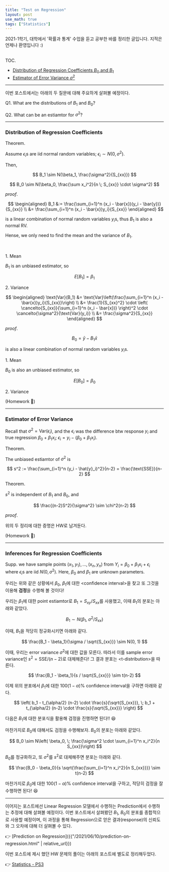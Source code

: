 ```yaml
---
title: "Test on Regression"
layout: post
use_math: true
tags: ["Statistics"]
---
```



2021-1학기, 대학에서 '확률과 통계' 수업을 듣고 공부한 바를 정리한 글입니다. 지적은 언제나 환영입니다 :)

<br><span class="statement-title">TOC.</span><br>

- [Distribution of Regression Coefficients $B_0$ and $B_1$](#distribution-of-regression-coefficients)
- [Estimator of Error Variance $\sigma^2$](#estimator-of-error-variance)

<hr/>

이번 포스트에서는 아래의 두 질문에 대해 주요하게 살펴볼 예정이다.

Q1. What are the distributions of $B_1$ and $B_0$?

Q2. What can be an estiamtor for $\sigma^2$?

<hr/>

### Distribution of Regression Coefficients

<div class="theorem" markdown="1">

<span class="statement-title">Theorem.</span><br>

Assume $\epsilon_i$s are iid normal random variables; $\epsilon_i \sim N(0, \sigma^2)$.

Then,

$$
B_1 \sim N(\beta_1, \frac{\sigma^2}{S_{xx}})
$$

$$
B_0 \sim N(\beta_0, \frac{\sum x_i^2}{n \; S_{xx}} \cdot \sigma^2)
$$

</div>

<div class="proof" markdown="1">

<span class="statement-title">*proof*.</span><br>

$$
\begin{aligned}
B_1 
&:= \frac{\sum_{i=1}^n (x_i - \bar{x})(y_i - \bar{y})}{S_{xx}} \\
&= \frac{\sum_{i=1}^n (x_i - \bar{x})y_i}{S_{xx}}
\end{aligned}
$$

is a linear combination of normal random variables $y_i$s, thus $B_1$ is also a normal RV.

Hense, we only need to find the mean and the variance of $B_1$.

<br/>

1\. Mean

$B_1$ is an unbiased estimator, so

$$
E[B_1] = \beta_1
$$

2\. Variance

$$
\begin{aligned}
\text{Var}(B_1) 
&= \text{Var}\left(\frac{\sum_{i=1}^n (x_i - \bar{x})y_i}{S_{xx}}\right)  \\
&= \frac{1}{S_{xx}^2} \cdot \left( \cancelto{S_{xx}}{\sum_{i=1}^n (x_i - \bar{x})} \right)^2 \cdot \cancelto{\sigma^2}{\text{Var}(y_i)} \\
&= \frac{\sigma^2}{S_{xx}}
\end{aligned}
$$

</div>

<div class="proof" markdown="1">

<span class="statement-title">*proof*.</span><br>

$$
B_0 = \bar{y} - B_1 \bar{x}
$$

is also a linear combination of normal random variables $y_i$s.

1\. Mean

$B_0$ is also an unbiased estimator, so

$$
E[B_0] = \beta_0
$$

2\. Variance

(Homework 🎈)

</div>

<hr/>

### Estimator of Error Variance

Recall that $\sigma^2 = \text{Var}(\epsilon_i)$, and the $\epsilon_i$ was the difference btw response $y_i$ and true regression $\beta_0 + \beta_1 x_i$; $\epsilon_i = y_i - (\beta_0 + \beta_1 x_i)$.

<div class="theorem" markdown="1">

<span class="statement-title">Theorem.</span><br>

The unbiased estiamtor of $\sigma^2$ is 

$$
s^2 := \frac{\sum_{i=1}^n (y_i - \hat{y}_i)^2}{n-2} = \frac{\text{SSE}}{n-2}
$$

</div>

<div class="theorem" markdown="1">

<span class="statement-title">Theorem.</span><br>

$s^2$ is independent of $B_1$ and $B_0$, and 

$$
\frac{(n-2)S^2}{\sigma^2} \sim \chi^2(n-2)
$$

</div>

<div class="proof" markdown="1">

<span class="statement-title">*proof*.</span><br>

위의 두 정리에 대한 증명은 HW로 남겨둔다.

(Homework 🎈)

</div>

<hr/>

### Inferences for Regression Coefficients

Supp. we have sample points $(x_1, y_1), \dots, (x_n, y_n)$ from $Y_i = \beta_0 + \beta_1 x_i + \epsilon_i$ where $\epsilon_i$s are iid $N(0, \sigma^2)$. Here, $\beta_0$ and $\beta_1$ are unknown parameters.

우리는 위와 같은 상황에서 $\beta_0$, $\beta_1$에 대한 \<confidence interval\>을 찾고 또 그것을 이용해 **검정**을 수행해 볼 것이다!

<div class="statement" markdown="1">

우리는 $\beta_1$에 대한 point estiamtor로 $B_1 = S_{xy} / S_{xx}$를 사용했고, 이때 $B_1$의 분포는 아래와 같았다.

$$
B_1 \sim N \left( \beta_1, \; \sigma^2/S_{xx} \right)
$$

이때, $B_1$을 적당히 정규화시키면 아래와 같다.

$$
\frac{B_1 - \beta_1}{\sigma / \sqrt{S_{xx}}} \sim N(0, 1)
$$

이때, 우리는 error variance $\sigma^2$에 대한 값을 모른다. 따라서 이를 sample error variance인 $s^2 = \text{SSE}/(n-2)$로 대체해준다! 그 결과 분포는 \<t-distribution\>을 따른다.

$$
\frac{B_1 - \beta_1}{s / \sqrt{S_{xx}}} \sim t(n-2)
$$

이제 위의 분포에서 $\beta_1$에 대한 $100(1-\alpha)\%$ confidence interval을 구하면 아래와 같다.

$$
\left( b_1 - t_{\alpha/2} (n-2) \cdot \frac{s}{\sqrt{S_{xx}}}, \; b_1 + t_{\alpha/2} (n-2) \cdot \frac{s}{\sqrt{S_{xx}}}  \right)
$$

다음은 $B_1$에 대한 분포식을 활용해 검정을 진행하면 된다!! 😆

</div>

<div class="statement" markdown="1">

마찬가지로 $B_0$에 대해서도 검정을 수행해보자. $B_0$의 분포는 아래와 같았다.

$$
B_0 \sim N\left( \beta_0, \; \frac{\sigma^2 \cdot \sum_{i=1}^n x_i^2}{n S_{xx}}\right)
$$

$B_0$를 정규화하고, 또 $\sigma^2$를 $s^2$로 대체해주면 분포는 아래와 같다.

$$
\frac{B_0 - \beta_0}{s \sqrt{\frac{\sum_{i=1}^n x_i^2}{n S_{xx}}}} \sim t(n-2)
$$

마찬가지로 $\beta_0$에 대한 $100(1-\alpha)\%$ confidence interval을 구하고, 적당히 검정을 잘 수행하면 된다! 😆

</div>

<hr/>

이어지는 포스트에선 Linear Regression 모델에서 수행하는 Prediction에서 수행하는 추정에 대해 살펴볼 예정이다. 이번 포스트에서 살펴봤던 $B_1$, $B_0$의 분포를 종합적으로 사용할 예정이며, 이 과정을 통해 Regression으로 얻은 결과(response)의 신뢰도와 그 오차에 대해 더 살펴볼 수 있다.

👉 [Prediction on Regression]({{"/2021/06/10/prediction-on-regression.html" | relative_url}})

이번 포스트에 제시 했던 HW 문제의 풀이는 아래의 포스트에 별도로 정리해두었다.

👉 [Statistics - PS3]({{"/2021/06/10/statistics-ps3.html"}})